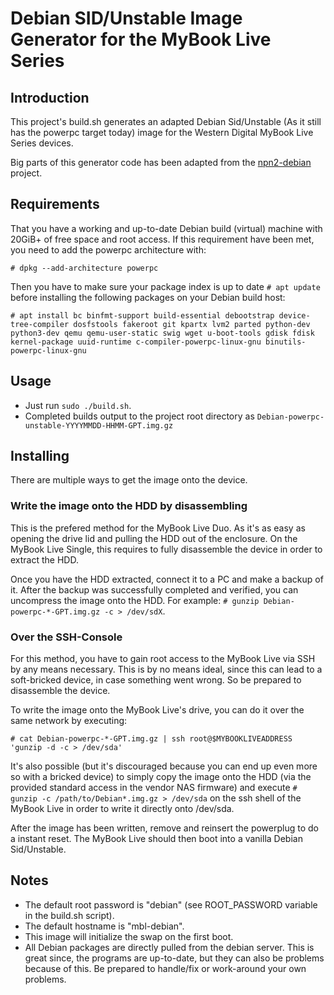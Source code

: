 # Debian SID/Unstable Image Generator for the MyBook Live Series

## Introduction

This project's build.sh generates an adapted Debian Sid/Unstable (As it still has the powerpc target today) image for the Western Digital MyBook Live Series devices.

Big parts of this generator code has been adapted from the [npn2-debian](https://github.com/riptidewave93/npn2-debian) project.

## Requirements
That you have a working and up-to-date Debian build (virtual) machine with 20GiB+ of free space and root access.
If this requirement have been met, you need to add the powerpc architecture with:

`# dpkg --add-architecture powerpc`

Then you have to make sure your package index is up to date `# apt update` before installing the following packages on your Debian build host:

`# apt install bc binfmt-support build-essential debootstrap device-tree-compiler dosfstools fakeroot git kpartx lvm2 parted python-dev python3-dev qemu qemu-user-static swig wget u-boot-tools gdisk fdisk kernel-package uuid-runtime c-compiler-powerpc-linux-gnu binutils-powerpc-linux-gnu`

## Usage
- Just run `sudo ./build.sh`.
- Completed builds output to the project root directory as `Debian-powerpc-unstable-YYYYMMDD-HHMM-GPT.img.gz`

## Installing
There are multiple ways to get the image onto the device.

### Write the image onto the HDD by disassembling
This is the prefered method for the MyBook Live Duo. As it's as easy as opening the drive lid and pulling the HDD out of the enclosure. On the MyBook Live Single, this requires to fully disassemble the device in order to extract the HDD.

Once you have the HDD extracted, connect it to a PC and make a backup of it. After the backup was successfully completed and verified, you can uncompress the image onto the HDD. For example: `# gunzip Debian-powerpc-*-GPT.img.gz -c > /dev/sdX`.

### Over the SSH-Console
For this method, you have to gain root access to the MyBook Live via SSH by any means necessary.
This is by no means ideal, since this can lead to a soft-bricked device, in case something went wrong.
So be prepared to disassemble the device.

To write the image onto the MyBook Live's drive, you can do it over the same network by executing:

`# cat Debian-powerpc-*-GPT.img.gz | ssh root@$MYBOOKLIVEADDRESS 'gunzip -d -c > /dev/sda'`

It's also possible (but it's discouraged because you can end up even more so with a bricked
device) to simply copy the image onto the HDD (via the provided standard access in the vendor
NAS firmware) and execute `# gunzip -c /path/to/Debian*.img.gz > /dev/sda` on the ssh shell of
the MyBook Live in order to write it directly onto /dev/sda.

After the image has been written, remove and reinsert the powerplug to do a instant reset.
The MyBook Live should then boot into a vanilla Debian Sid/Unstable.

## Notes
- The default root password is "debian" (see ROOT_PASSWORD variable in the build.sh script).
- The default hostname is "mbl-debian".
- This image will initialize the swap on the first boot.
- All Debian packages are directly pulled from the debian server. This is great since, the programs are up-to-date, but they can also be problems because of this. Be prepared to handle/fix or work-around your own problems. 
